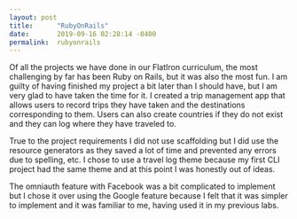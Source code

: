 ```yaml
---
layout: post
title:      "RubyOnRails"
date:       2019-09-16 02:28:14 -0400
permalink:  rubyonrails
---
```



Of all the projects we have done in our FlatIron curriculum, the most challenging by far has been Ruby on Rails, but it was also the most fun. I am guilty of having finished my project a bit later than I should have, but I am very glad to have taken the time for it. I created a trip management app that allows users to record trips they have taken and the destinations corresponding to them. Users can also create countries if they do not exist and they can log where they have traveled to. 

True to the project requirements I did not use scaffolding but I did use the resource generators as they saved a lot of time and prevented any errors due to spelling, etc. I chose to use a travel log theme because my first CLI project had the same theme and at this point I was honestly out of ideas. 

The omniauth feature with Facebook was a bit complicated to implement but I chose it over using the Google feature because I felt that it was simpler to implement and it was familiar to me, having used it in my previous labs. 

